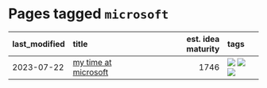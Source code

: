 # Pages tagged `microsoft`

|last_modified|title|est. idea maturity|tags
|:---|:---|---:|:---|
|2023-07-22|[my time at microsoft](../my_time_at_microsoft.md)|1746|[![](https://img.shields.io/badge/tag-amazon-48fb29)](../tags/amazon.md) [![](https://img.shields.io/badge/tag-autobiographical-4db4d2)](../tags/autobiographical.md) [![](https://img.shields.io/badge/tag-microsoft-12eec5)](../tags/microsoft.md)|